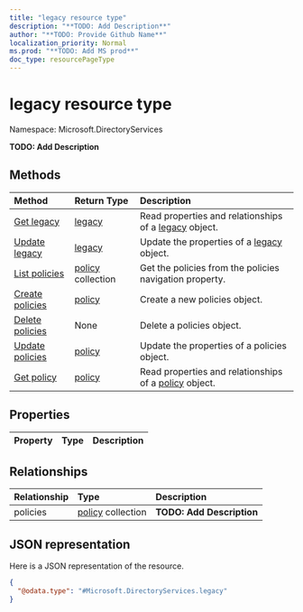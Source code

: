 ```yaml
---
title: "legacy resource type"
description: "**TODO: Add Description**"
author: "**TODO: Provide Github Name**"
localization_priority: Normal
ms.prod: "**TODO: Add MS prod**"
doc_type: resourcePageType
---
```


# legacy resource type


Namespace: Microsoft.DirectoryServices

**TODO: Add Description**

## Methods
|Method|Return Type|Description|
|:---|:---|:---|
|[Get legacy](../api/microsoft.directoryservices-legacy-get.md)|[legacy](../resources/microsoft.directoryservices-legacy.md)|Read properties and relationships of a [legacy](../resources/microsoft.directoryservices-legacy.md) object.|
|[Update legacy](../api/microsoft.directoryservices-legacy-update.md)|[legacy](../resources/microsoft.directoryservices-legacy.md)|Update the properties of a [legacy](../resources/microsoft.directoryservices-legacy.md) object.|
|[List policies](../api/microsoft.directoryservices-legacy-list-policies.md)|[policy](../resources/microsoft.directoryservices-policy.md) collection|Get the policies from the policies navigation property.|
|[Create policies](../api/microsoft.directoryservices-legacy-post-policies.md)|[policy](../resources/microsoft.directoryservices-policy.md)|Create a new policies object.|
|[Delete policies](../api/microsoft.directoryservices-legacy-delete-policies.md)|None|Delete a policies object.|
|[Update policies](../api/microsoft.directoryservices-legacy-update-policies.md)|[policy](../resources/microsoft.directoryservices-policy.md)|Update the properties of a policies object.|
|[Get policy](../api/microsoft.directoryservices-policy-get.md)|[policy](../resources/microsoft.directoryservices-policy.md)|Read properties and relationships of a [policy](../resources/microsoft.directoryservices-policy.md) object.|

## Properties
|Property|Type|Description|
|:---|:---|:---|

## Relationships
|Relationship|Type|Description|
|:---|:---|:---|
|policies|[policy](../resources/microsoft.directoryservices-policy.md) collection|**TODO: Add Description**|

## JSON representation
Here is a JSON representation of the resource.
<!-- {
  "blockType": "resource",
  "keyProperty": "id",
  "@odata.type": "Microsoft.DirectoryServices.legacy",
  "baseType": "",
  "openType": false
}
-->
``` json
{
  "@odata.type": "#Microsoft.DirectoryServices.legacy"
}
```

